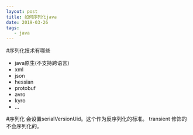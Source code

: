```yaml
---
layout: post
title: 如何序列化java
date: 2019-03-26
tags:
   - java
---
```

#序列化技术有哪些
- java原生(不支持跨语言)
- xml
- json
- hessian
- protobuf
- avro
- kyro
- ...


#序列化
会设置serialVersionUid。这个作为反序列化的标准。
transient 修饰的不会序列化的。



